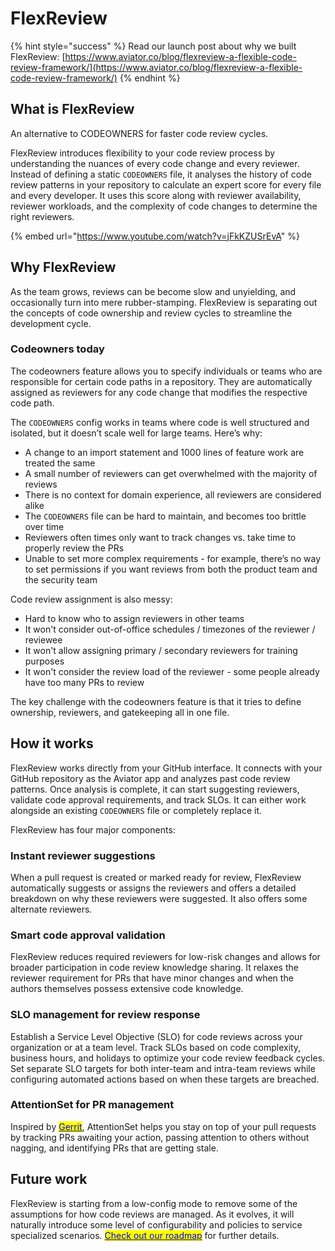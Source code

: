 # FlexReview

{% hint style="success" %}
Read our launch post about why we built FlexReview: [https://www.aviator.co/blog/flexreview-a-flexible-code-review-framework/](https://www.aviator.co/blog/flexreview-a-flexible-code-review-framework/)
{% endhint %}

## What is FlexReview

An alternative to CODEOWNERS for faster code review cycles.

FlexReview introduces flexibility to your code review process by understanding the nuances of every code change and every reviewer. Instead of defining a static `CODEOWNERS` file, it analyses the history of code review patterns in your repository to calculate an expert score for every file and every developer. It uses this score along with reviewer availability, reviewer workloads, and the complexity of code changes to determine the right reviewers.

{% embed url="https://www.youtube.com/watch?v=jFkKZUSrEvA" %}

## Why FlexReview

As the team grows, reviews can be become slow and unyielding, and occasionally turn into mere rubber-stamping. FlexReview is separating out the concepts of code ownership and review cycles to streamline the development cycle.

### Codeowners today

The codeowners feature allows you to specify individuals or teams who are responsible for certain code paths in a repository. They are automatically assigned as reviewers for any code change that modifies the respective code path.

The `CODEOWNERS` config works in teams where code is well structured and isolated, but it doesn’t scale well for large teams. Here’s why:

* A change to an import statement and 1000 lines of feature work are treated the same
* A small number of reviewers can get overwhelmed with the majority of reviews
* There is no context for domain experience, all reviewers are considered alike
* The `CODEOWNERS` file can be hard to maintain, and becomes too brittle over time
* Reviewers often times only want to track changes vs. take time to properly review the PRs
* Unable to set more complex requirements - for example, there’s no way to set permissions if you want reviews from both the product team and the security team

Code review assignment is also messy:

* Hard to know who to assign reviewers in other teams
* It won't consider out-of-office schedules / timezones of the reviewer / reviewee
* It won't allow assigning primary / secondary reviewers for training purposes
* It won't consider the review load of the reviewer - some people already have too many PRs to review

The key challenge with the codeowners feature is that it tries to define ownership, reviewers, and gatekeeping all in one file.

## How it works

FlexReview works directly from your GitHub interface. It connects with your GitHub repository as the Aviator app and analyzes past code review patterns. Once analysis is complete, it can start suggesting reviewers, validate code approval requirements, and track SLOs. It can either work alongside an existing `CODEOWNERS` file or completely replace it.

FlexReview has four major components:

### Instant reviewer suggestions

When a pull request is created or marked ready for review, FlexReview automatically suggests or assigns the reviewers and offers a detailed breakdown on why these reviewers were suggested. It also offers some alternate reviewers.

### Smart code approval validation

FlexReview reduces required reviewers for low-risk changes and allows for broader participation in code review knowledge sharing. It relaxes the reviewer requirement for PRs that have minor changes and when the authors themselves possess extensive code knowledge.

### **SLO management for review response**

Establish a Service Level Objective (SLO) for code reviews across your organization or at a team level. Track SLOs based on code complexity, business hours, and holidays to optimize your code review feedback cycles. Set separate SLO targets for both inter-team and intra-team reviews while configuring automated actions based on when these targets are breached.

### AttentionSet for PR management

Inspired by [<mark style="color:blue;">Gerrit</mark>](https://gerrit-review.googlesource.com/Documentation/user-attention-set.html), AttentionSet helps you stay on top of your pull requests by tracking PRs awaiting your action, passing attention to others without nagging, and identifying PRs that are getting stale.

## Future work

FlexReview is starting from a low-config mode to remove some of the assumptions for how code reviews are managed. As it evolves, it will naturally introduce some level of configurability and policies to service specialized scenarios. [<mark style="color:blue;">Check out our roadmap</mark>](roadmap.md) for further details.
